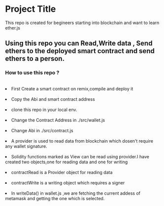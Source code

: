 
# Project Title

This repo is created for begineers starting into blockchain and want to learn ether.js

<h2>Using this repo you can Read,Write data , Send ethers to the deployed smart contract and send ethers to a person.
<h3>How to use this repo ?</h3><br>
<li>First Create a smart contract on remix,compile and deploy it</li><br>
<li>Copy the Abi and smart contract address</li><br>
<li>clone this repo in your local env.</li><br>
<li>Change the Contract Address in ./src/wallet.js</li><br>
<li>Change Abi in ./src/contract.js</li><br>
<li>A provider is used to read data from blockchain which dosen't require any wallet signature.</li><br>
<li>Solidity functions marked as View can be read using provider.</<li>I have created two objects,one for reading data and one for writing</li><br>
<li>contractRead is a Provider object for reading data</li><br>
<li>contractWrite is a writing object which requires a signer</li><br>
<li>In writeData() in wallet.js ,we are fetching the current addess of metamask and getting the one which is selected.</li><br>



